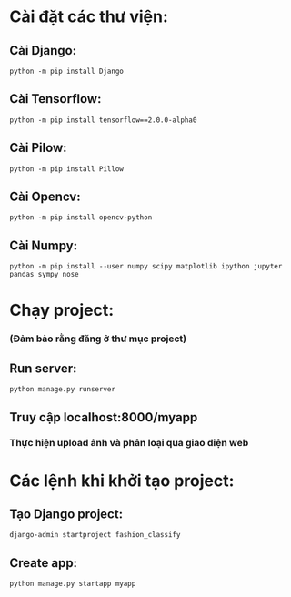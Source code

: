 # Cài đặt các thư viện:

## Cài Django:
```
python -m pip install Django
```

## Cài Tensorflow:
```
python -m pip install tensorflow==2.0.0-alpha0
```

## Cài Pilow:
```
python -m pip install Pillow
```

## Cài Opencv:
```
python -m pip install opencv-python
```

## Cài Numpy:
```
python -m pip install --user numpy scipy matplotlib ipython jupyter pandas sympy nose
```


# Chạy project:
### (Đảm bảo rằng đăng ở thư mục project)

## Run server:
```
python manage.py runserver
```

## Truy cập localhost:8000/myapp
### Thực hiện upload ảnh và phân loại qua giao diện web



# Các lệnh khi khởi tạo project:

## Tạo Django project:
```
django-admin startproject fashion_classify
```

## Create app:
```
python manage.py startapp myapp
```
